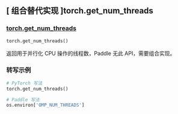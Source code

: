 ## [ 组合替代实现 ]torch.get_num_threads

### [torch.get_num_threads](https://pytorch.org/docs/stable/generated/torch.get_num_threads.html)

```python
torch.get_num_threads()
```

返回用于并行化 CPU 操作的线程数，Paddle 无此 API，需要组合实现。

### 转写示例

```python
# PyTorch 写法
torch.get_num_threads()

# Paddle 写法
os.environ['OMP_NUM_THREADS']
```
